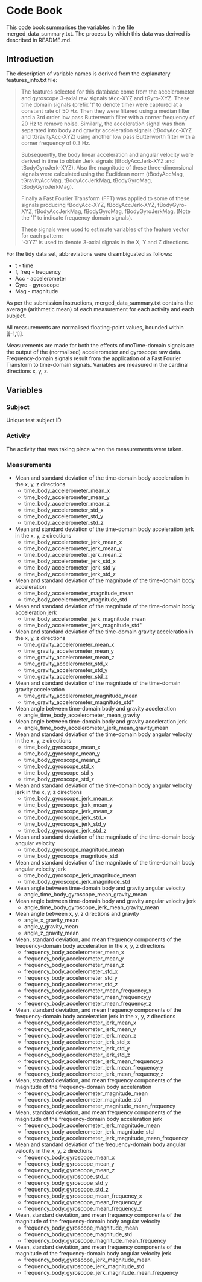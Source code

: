 # Code Book
This code book summarises the variables in the file merged_data_summary.txt. The process by which this data was derived is described in README.md.

## Introduction
The description of variable names is derived from the explanatory features_info.txt file:
>The features selected for this database come from the accelerometer and gyroscope 3-axial raw signals tAcc-XYZ and tGyro-XYZ. These time domain signals (prefix 't' to denote time) were captured at a constant rate of 50 Hz. Then they were filtered using a median filter and a 3rd order low pass Butterworth filter with a corner frequency of 20 Hz to remove noise. Similarly, the acceleration signal was then separated into body and gravity acceleration signals (tBodyAcc-XYZ and tGravityAcc-XYZ) using another low pass Butterworth filter with a corner frequency of 0.3 Hz. 
>
>Subsequently, the body linear acceleration and angular velocity were derived in time to obtain Jerk signals (tBodyAccJerk-XYZ and tBodyGyroJerk-XYZ). Also the magnitude of these three-dimensional signals were calculated using the Euclidean norm (tBodyAccMag, tGravityAccMag, tBodyAccJerkMag, tBodyGyroMag, tBodyGyroJerkMag). 
>
>Finally a Fast Fourier Transform (FFT) was applied to some of these signals producing fBodyAcc-XYZ, fBodyAccJerk-XYZ, fBodyGyro-XYZ, fBodyAccJerkMag, fBodyGyroMag, fBodyGyroJerkMag. (Note the 'f' to indicate frequency domain signals). 
>
>These signals were used to estimate variables of the feature vector for each pattern:  
>'-XYZ' is used to denote 3-axial signals in the X, Y and Z directions.

For the tidy data set, abbreviations were disambiguated as follows:
* t - time
* f, freq - frequency
* Acc - accelerometer
* Gyro - gyroscope
* Mag - magnitude

As per the submission instructions, merged_data_summary.txt contains the average (arithmetic mean) of each measurement for each activity and each subject.

All measurements are normalised floating-point values, bounded within [[-1,1]].

Measurements are made for both the effects of moTime-domain signals are the output of the (normalised) accelerometer and gyroscope raw data. Frequency-domain signals result from the application of a Fast Fourier Transform to time-domain signals. Variables are measured in the cardinal directions x, y, z.

## Variables

### Subject
Unique test subject ID

### Activity
The activity that was taking place when the measurements were taken. 

### Measurements
* Mean and standard deviation of the time-domain body acceleration in the x, y, z directions
    * time_body_accelerometer_mean_x
    * time_body_accelerometer_mean_y
    * time_body_accelerometer_mean_z
    * time_body_accelerometer_std_x
    * time_body_accelerometer_std_y
    * time_body_accelerometer_std_z
* Mean and standard deviation of the time-domain body acceleration jerk in the x, y, z directions
    * time_body_accelerometer_jerk_mean_x
    * time_body_accelerometer_jerk_mean_y
    * time_body_accelerometer_jerk_mean_z
    * time_body_accelerometer_jerk_std_x
    * time_body_accelerometer_jerk_std_y
    * time_body_accelerometer_jerk_std_z
* Mean and standard deviation of the magnitude of the time-domain body acceleration
    * time_body_accelerometer_magnitude_mean
    * time_body_accelerometer_magnitude_std
* Mean and standard deviation of the magnitude of the time-domain body acceleration jerk
    * time_body_accelerometer_jerk_magnitude_mean
    * time_body_accelerometer_jerk_magnitude_std"
* Mean and standard deviation of the time-domain gravity acceleration in the x, y, z directions
    * time_gravity_accelerometer_mean_x
    * time_gravity_accelerometer_mean_y
    * time_gravity_accelerometer_mean_z
    * time_gravity_accelerometer_std_x
    * time_gravity_accelerometer_std_y
    * time_gravity_accelerometer_std_z
* Mean and standard deviation of the magnitude of the time-domain gravity acceleration
    * time_gravity_accelerometer_magnitude_mean
    * time_gravity_accelerometer_magnitude_std"
* Mean angle between time-domain body and gravity acceleration
    * angle_time_body_accelerometer_mean_gravity
* Mean angle between time-domain body and gravity acceleration jerk
    * angle_time_body_accelerometer_jerk_mean_gravity_mean
* Mean and standard deviation of the time-domain body angular velocity in the x, y, z directions
    * time_body_gyroscope_mean_x
    * time_body_gyroscope_mean_y
    * time_body_gyroscope_mean_z
    * time_body_gyroscope_std_x
    * time_body_gyroscope_std_y
    * time_body_gyroscope_std_z
* Mean and standard deviation of the time-domain body angular velocity jerk in the x, y, z directions
    * time_body_gyroscope_jerk_mean_x
    * time_body_gyroscope_jerk_mean_y
    * time_body_gyroscope_jerk_mean_z
    * time_body_gyroscope_jerk_std_x
    * time_body_gyroscope_jerk_std_y
    * time_body_gyroscope_jerk_std_z
* Mean and standard deviation of the magnitude of the time-domain body angular velocity
    * time_body_gyroscope_magnitude_mean
    * time_body_gyroscope_magnitude_std
* Mean and standard deviation of the magnitude of the time-domain body angular velocity jerk
    * time_body_gyroscope_jerk_magnitude_mean
    * time_body_gyroscope_jerk_magnitude_std
* Mean angle between time-domain body and gravity angular velocity
    * angle_time_body_gyroscope_mean_gravity_mean
* Mean angle between time-domain body and gravity angular velocity jerk
    * angle_time_body_gyroscope_jerk_mean_gravity_mean
* Mean angle between x, y, z directions and gravity
    * angle_x_gravity_mean
    * angle_y_gravity_mean
    * angle_z_gravity_mean
* Mean, standard deviation, and mean frequency components of the frequency-domain body acceleration in the x, y, z directions
    * frequency_body_accelerometer_mean_x
    * frequency_body_accelerometer_mean_y
    * frequency_body_accelerometer_mean_z
    * frequency_body_accelerometer_std_x
    * frequency_body_accelerometer_std_y
    * frequency_body_accelerometer_std_z
    * frequency_body_accelerometer_mean_frequency_x
    * frequency_body_accelerometer_mean_frequency_y
    * frequency_body_accelerometer_mean_frequency_z
* Mean, standard deviation, and mean frequency components of the frequency-domain body acceleration jerk in the x, y, z directions
    * frequency_body_accelerometer_jerk_mean_x
    * frequency_body_accelerometer_jerk_mean_y
    * frequency_body_accelerometer_jerk_mean_z
    * frequency_body_accelerometer_jerk_std_x
    * frequency_body_accelerometer_jerk_std_y
    * frequency_body_accelerometer_jerk_std_z
    * frequency_body_accelerometer_jerk_mean_frequency_x
    * frequency_body_accelerometer_jerk_mean_frequency_y
    * frequency_body_accelerometer_jerk_mean_frequency_z
* Mean, standard deviation, and mean frequency components of the magnitude of the frequency-domain body acceleration
    * frequency_body_accelerometer_magnitude_mean
    * frequency_body_accelerometer_magnitude_std
    * frequency_body_accelerometer_magnitude_mean_frequency
* Mean, standard deviation, and mean frequency components of the magnitude of the frequency-domain body acceleration jerk
    * frequency_body_accelerometer_jerk_magnitude_mean
    * frequency_body_accelerometer_jerk_magnitude_std
    * frequency_body_accelerometer_jerk_magnitude_mean_frequency
* Mean and standard deviation of the frequency-domain body angular velocity in the x, y, z directions
    * frequency_body_gyroscope_mean_x
    * frequency_body_gyroscope_mean_y
    * frequency_body_gyroscope_mean_z
    * frequency_body_gyroscope_std_x
    * frequency_body_gyroscope_std_y
    * frequency_body_gyroscope_std_z
    * frequency_body_gyroscope_mean_frequency_x
    * frequency_body_gyroscope_mean_frequency_y
    * frequency_body_gyroscope_mean_frequency_z
* Mean, standard deviation, and mean frequency components of the magnitude of the frequency-domain body angular velocity
    * frequency_body_gyroscope_magnitude_mean
    * frequency_body_gyroscope_magnitude_std
    * frequency_body_gyroscope_magnitude_mean_frequency
* Mean, standard deviation, and mean frequency components of the magnitude of the frequency-domain body angular velocity jerk
    * frequency_body_gyroscope_jerk_magnitude_mean
    * frequency_body_gyroscope_jerk_magnitude_std
    * frequency_body_gyroscope_jerk_magnitude_mean_frequency
